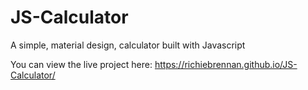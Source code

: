 # JS-Calculator
A simple, material design, calculator built with Javascript

You can view the live project here: https://richiebrennan.github.io/JS-Calculator/
